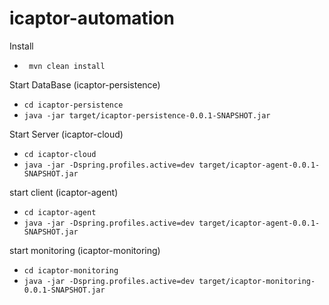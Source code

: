 # icaptor-automation

Install
-  ``` mvn clean install```

Start DataBase (icaptor-persistence)
-  ```cd icaptor-persistence``` 
-  ```java -jar target/icaptor-persistence-0.0.1-SNAPSHOT.jar``` 

Start Server (icaptor-cloud)
-  ```cd icaptor-cloud``` 
-  ```java -jar -Dspring.profiles.active=dev target/icaptor-agent-0.0.1-SNAPSHOT.jar``` 

start client (icaptor-agent)
- ```cd icaptor-agent```
- ```java -jar -Dspring.profiles.active=dev target/icaptor-agent-0.0.1-SNAPSHOT.jar```

start monitoring (icaptor-monitoring)
- ```cd icaptor-monitoring```
- ```java -jar -Dspring.profiles.active=dev target/icaptor-monitoring-0.0.1-SNAPSHOT.jar```

